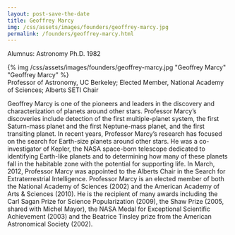 ```yaml
---
layout: post-save-the-date
title: Geoffrey Marcy
img: /css/assets/images/founders/geoffrey-marcy.jpg
permalink: /founders/geoffrey-marcy.html
---
```


Alumnus: Astronomy Ph.D. 1982

<div class="caption-small">{% img /css/assets/images/founders/geoffrey-marcy.jpg "Geoffrey Marcy" "Geoffrey Marcy" %}</div> Professor of Astronomy, UC Berkeley; Elected Member, National Academy of Sciences; Alberts SETI Chair

Geoffrey Marcy is one of the pioneers and leaders in the discovery and characterization of planets around other stars.   Professor Marcy’s discoveries include detection of the first multiple-planet system, the first Saturn-mass planet and the first Neptune-mass planet, and the first transiting planet.  In recent years, Professor Marcy’s research has focused on the search for Earth-size planets around other stars.  He was a co-investigator of Kepler, the NASA space-born telescope dedicated to identifying Earth-like planets and to determining how many of these planets fall in the habitable zone with the potential for supporting life. In March, 2012, Professor Marcy was appointed to the Alberts Chair in the Search for Extraterrestrial Intelligence.  Professor Marcy is an elected member of both the National Academy of Sciences (2002) and the American Academy of Arts & Sciences (2010). He is the recipient of many awards including the Carl Sagan Prize for Science Popularization (2009), the Shaw Prize (2005, shared with Michel Mayor), the NASA Medal for Exceptional Scientific Achievement (2003) and the Beatrice Tinsley prize from the American Astronomical Society (2002).

